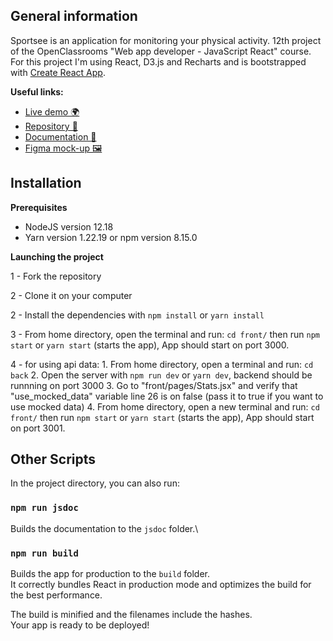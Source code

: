 ## General information

Sportsee is an application for monitoring your physical activity. 12th project of the OpenClassrooms "Web app developer - JavaScript React" course. For this project I'm using React, D3.js and Recharts and is bootstrapped with [Create React App](https://github.com/facebook/create-react-app).

**Useful links:**
- [Live demo 🌍](https://jyjystudio.github.io/SportSee-P12) 
- [Repository 📖](https://github.com/JyjyStudio/SportSee-P12)
- [Documentation 📑](https://jyjystudio.github.io/jsdoc-p12/)
- [Figma mock-up 🖼️](https://www.figma.com/file/BMomGVZqLZb811mDMShpLu/UI-design-Sportify-FR?node-id=1%3A2)


## Installation

**Prerequisites**

- NodeJS version 12.18
- Yarn version 1.22.19 or npm version 8.15.0

**Launching the project**

1 - Fork the repository

2 - Clone it on your computer

2 - Install the dependencies with `npm install` or `yarn install`

3 - From home directory, open the terminal and run: `cd front/` then run `npm start` or `yarn start` (starts the app), App should start on port 3000.

4 - for using api data: 
    1. From home directory, open a terminal and run: `cd back`
    2. Open the server with `npm run dev` or `yarn dev`, backend should be runnning on port 3000
    3. Go to "front/pages/Stats.jsx" and verify that "use_mocked_data" variable line 26 is on false (pass it to true if you want to use mocked data)
    4. From home directory, open a new terminal and run: `cd front/` then run `npm start` or `yarn start` (starts the app), App should start on port 3001.



## Other Scripts

In the project directory, you can also run:

### `npm run jsdoc`

Builds the documentation to the `jsdoc` folder.\

### `npm run build`

Builds the app for production to the `build` folder.\
It correctly bundles React in production mode and optimizes the build for the best performance.

The build is minified and the filenames include the hashes.\
Your app is ready to be deployed!
